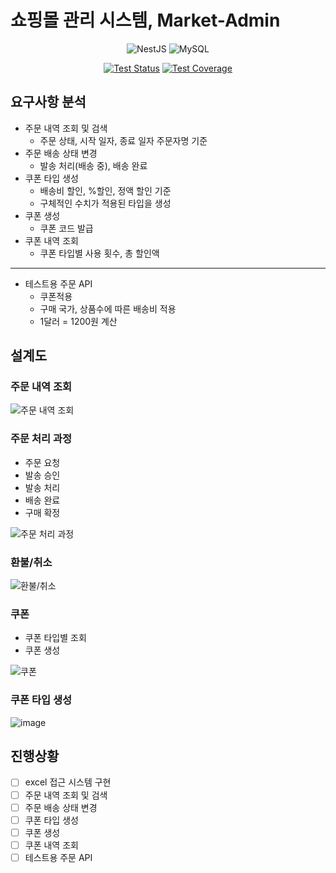 # 쇼핑몰 관리 시스템, Market-Admin

<div align=center>

![NestJS](https://img.shields.io/badge/nestjs-%23E0234E.svg?style=plastic&logo=nestjs&logoColor=white)
![MySQL](https://img.shields.io/badge/mysql-%2300f.svg?style=plastic&logo=mysql&logoColor=white)


[![Test Status](https://github.com/wanted-pre-be5-TeamH/market-admin/actions/workflows/push_cov_report.yml/badge.svg)](https://github.com/wanted-pre-be5-TeamH/market-admin/actions/workflows/push_cov_report.yml)
[![Test Coverage](https://img.shields.io/endpoint?url=https://gist.githubusercontent.com/rojiwon0325/e9d685dac7c70dfad1305ce9d8174a29/raw/coverage_market-admin.json)](https://wanted-pre-be5-teamh.github.io/market-admin)


</div>

## 요구사항 분석

- 주문 내역 조회 및 검색
  - 주문 상태, 시작 일자, 종료 일자 주문자명 기준
- 주문 배송 상태 변경
  - 발송 처리(배송 중), 배송 완료
- 쿠폰 타입 생성
  - 배송비 할인, %할인, 정액 할인 기준
  - 구체적인 수치가 적용된 타입을 생성
- 쿠폰 생성
  - 쿠폰 코드 발급
- 쿠폰 내역 조회
  - 쿠폰 타입별 사용 횟수, 총 할인액
------------
- 테스트용 주문 API
  - 쿠폰적용
  - 구매 국가, 상품수에 따른 배송비 적용
  - 1달러 = 1200원 계산
## 설계도

### 주문 내역 조회

![주문 내역 조회](https://user-images.githubusercontent.com/68629004/199132884-f899ab5f-b3e7-42c2-91be-51938608b5e9.png)

### 주문 처리 과정

- 주문 요청
- 발송 승인
- 발송 처리
- 배송 완료
- 구매 확정

![주문 처리 과정](https://user-images.githubusercontent.com/68629004/199133187-047080f8-9903-4351-80bc-a961f5ad6baa.png)

### 환불/취소

![환불/취소](https://user-images.githubusercontent.com/68629004/199133275-f6b31c35-57cc-4594-838b-5336368a55d9.png)

### 쿠폰

- 쿠폰 타입별 조회
- 쿠폰 생성

![쿠폰](https://user-images.githubusercontent.com/68629004/199133390-36f273c1-b7c0-4b41-a8a6-ac56480e5c08.png)

### 쿠폰 타입 생성

![image](https://user-images.githubusercontent.com/68629004/199133439-ee58db62-ed61-414e-b2ec-8fc5d8ac0b90.png)

## 진행상황

- [ ] excel 접근 시스템 구현
- [ ] 주문 내역 조회 및 검색
- [ ] 주문 배송 상태 변경
- [ ] 쿠폰 타입 생성
- [ ] 쿠폰 생성
- [ ] 쿠폰 내역 조회
- [ ] 테스트용 주문 API